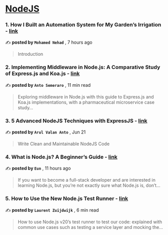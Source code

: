 
<h1><a href=https://medium.com/tag/nodejs/recommended target="_blank" rel="noopener noreferrer">NodeJS</a></h1>
<h3>1. How I Built an Automation System for My Garden’s Irrigation - <a href=https://medium.com/@MohammedNehad?source=tag_recommended_feed---------0-84----------nodejs----------620e74e0_668d_4a2f_ad62_4bf6a3933100------- target="_blank" rel="noopener noreferrer">link</a></h3>

✍️ **posted by `Mohamed Nehad`** <date> , 7 hours ago</date>

<blockquote>Introduction</blockquote>

<h3>2. Implementing Middleware in Node.js: A Comparative Study of Express.js and Koa.js - <a href=https://medium.com/@antonellosemeraro?source=tag_recommended_feed---------1-107----------nodejs----------620e74e0_668d_4a2f_ad62_4bf6a3933100------- target="_blank" rel="noopener noreferrer">link</a></h3>

✍️ **posted by `Anto Semeraro`** <date> , 11 min read</date>

<blockquote>Exploring middleware in Node.js with this guide to Express.js and Koa.js implementations, with a pharmaceutical microservice case study…</blockquote>

<h3>3. 5 Advanced NodeJS Techniques with ExpressJS - <a href=https://medium.com/@arulvalananto?source=tag_recommended_feed---------2-85----------nodejs----------620e74e0_668d_4a2f_ad62_4bf6a3933100------- target="_blank" rel="noopener noreferrer">link</a></h3>

✍️ **posted by `Arul Valan Anto`** <date> , Jun 21</date>

<blockquote>Write Clean and Maintainable NodeJS Code</blockquote>

<h3>4. What is Node.js? A Beginner’s Guide - <a href=https://medium.com/@Eun90?source=tag_recommended_feed---------3-84----------nodejs----------620e74e0_668d_4a2f_ad62_4bf6a3933100------- target="_blank" rel="noopener noreferrer">link</a></h3>

✍️ **posted by `Eun`** <date> , 11 hours ago</date>

<blockquote>If you want to become a full-stack developer and are interested in learning Node.js, but you’re not exactly sure what Node.js is, don’t…</blockquote>

<h3>5. How to Use the New Node.js Test Runner - <a href=https://medium.com/@laurent.zuijdwijk?source=tag_recommended_feed---------4-107----------nodejs----------620e74e0_668d_4a2f_ad62_4bf6a3933100------- target="_blank" rel="noopener noreferrer">link</a></h3>

✍️ **posted by `Laurent Zuijdwijk`** <date> , 6 min read</date>

<blockquote>How to use Node.js v20’s test runner to test our code: explained with common use cases such as testing a service layer and mocking the…</blockquote>

